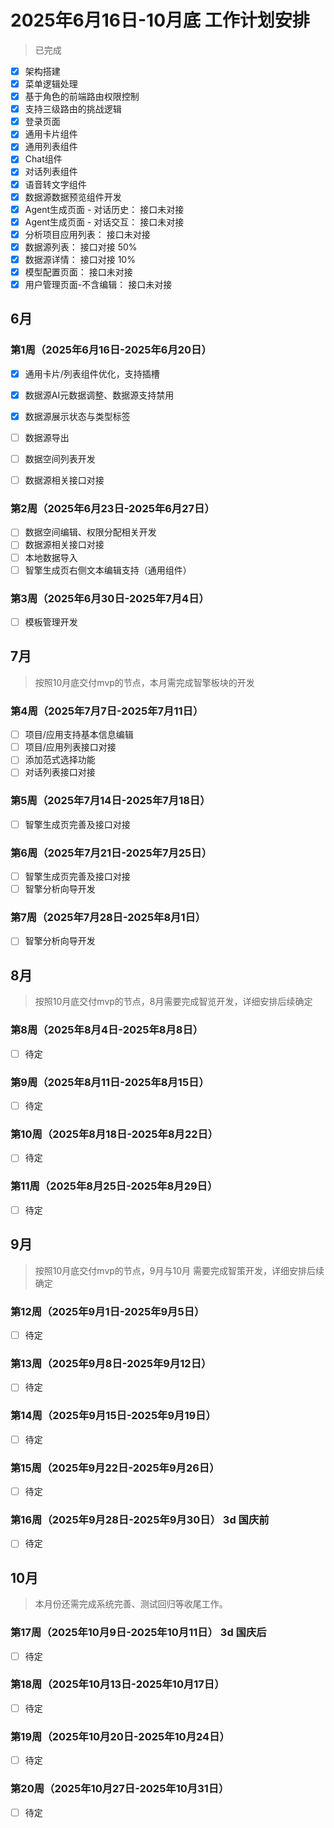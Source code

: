 # 2025年6月16日-10月底 工作计划安排

> 已完成
- [x] 架构搭建
- [x] 菜单逻辑处理
- [x] 基于角色的前端路由权限控制
- [x] 支持三级路由的挑战逻辑
- [x] 登录页面
- [x] 通用卡片组件
- [x] 通用列表组件
- [x] Chat组件
- [x] 对话列表组件
- [x] 语音转文字组件
- [x] 数据源数据预览组件开发
- [x] Agent生成页面 - 对话历史： 接口未对接
- [x] Agent生成页面 - 对话交互： 接口未对接
- [x] 分析项目应用列表： 接口未对接
- [x] 数据源列表： 接口对接 50%
- [x] 数据源详情： 接口对接 10%
- [x] 模型配置页面： 接口未对接
- [x] 用户管理页面-不含编辑： 接口未对接

## 6月

### 第1周（2025年6月16日-2025年6月20日）
- [x] 通用卡片/列表组件优化，支持插槽
- [x] 数据源AI元数据调整、数据源支持禁用
- [x] 数据源展示状态与类型标签
- [ ] 数据源导出
- [ ] 数据空间列表开发
- [ ] 数据源相关接口对接


### 第2周（2025年6月23日-2025年6月27日）
- [ ] 数据空间编辑、权限分配相关开发
- [ ] 数据源相关接口对接
- [ ] 本地数据导入
- [ ] 智擎生成页右侧文本编辑支持（通用组件）

### 第3周（2025年6月30日-2025年7月4日）
- [ ] 模板管理开发

## 7月

> 按照10月底交付mvp的节点，本月需完成智擎板块的开发

### 第4周（2025年7月7日-2025年7月11日）
- [ ] 项目/应用支持基本信息编辑
- [ ] 项目/应用列表接口对接
- [ ] 添加范式选择功能
- [ ] 对话列表接口对接

### 第5周（2025年7月14日-2025年7月18日）
- [ ] 智擎生成页完善及接口对接

### 第6周（2025年7月21日-2025年7月25日）
- [ ] 智擎生成页完善及接口对接
- [ ] 智擎分析向导开发

### 第7周（2025年7月28日-2025年8月1日）
- [ ] 智擎分析向导开发

## 8月
> 按照10月底交付mvp的节点，8月需要完成智览开发，详细安排后续确定

### 第8周（2025年8月4日-2025年8月8日）
- [ ] 待定

### 第9周（2025年8月11日-2025年8月15日）
- [ ] 待定

### 第10周（2025年8月18日-2025年8月22日）
- [ ] 待定

### 第11周（2025年8月25日-2025年8月29日）
- [ ] 待定

## 9月
> 按照10月底交付mvp的节点，9月与10月 需要完成智策开发，详细安排后续确定

### 第12周（2025年9月1日-2025年9月5日）
- [ ] 待定

### 第13周（2025年9月8日-2025年9月12日）
- [ ] 待定

### 第14周（2025年9月15日-2025年9月19日）
- [ ] 待定

### 第15周（2025年9月22日-2025年9月26日）
- [ ] 待定

### 第16周（2025年9月28日-2025年9月30日） 3d 国庆前
- [ ] 待定

## 10月

> 本月份还需完成系统完善、测试回归等收尾工作。

### 第17周（2025年10月9日-2025年10月11日） 3d 国庆后
- [ ] 待定

### 第18周（2025年10月13日-2025年10月17日）
- [ ] 待定

### 第19周（2025年10月20日-2025年10月24日）
- [ ] 待定

### 第20周（2025年10月27日-2025年10月31日）
- [ ] 待定
